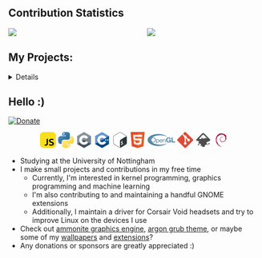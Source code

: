 ## Contribution Statistics
<a align='left'>
  <img align='left' src='https://github-readme-stats.vercel.app/api?username=stuarthayhurst&show_icons=true&count_private=true&include_all_commits=true&hide_border=true&theme=dark&bg_color=121212' width='55%'>
  <img align='top' src='https://github-readme-stats.vercel.app/api/top-langs/?username=stuarthayhurst&langs_count=10&hide_border=true&theme=dark&layout=compact&bg_color=121212' width='40%'>
</p>

<h2>My Projects:</h2>
<details>
  <summary>Click me...</summary>
  <ul>
  <h4>Main projects:</h4>
    <li><a href="https://github.com/stuarthayhurst/ammonite-engine">Ammonite Engine</a>: An OpenGL based graphics engine for experiments</li>
    <li><a href="https://github.com/stuarthayhurst/corsair-void-driver">Corsair Void Driver</a>: A Linux kernel device driver for the Corsair Void headset family</li>
  <h4>Other projects</h4>
    <li><a href="https://github.com/stuarthayhurst/lmc-simulator">Little Man Computer Simulator</a>: Execute Little Man Computer assembly</li>
    <li><a href="https://github.com/stuarthayhurst/battleships">Battleships Experiments</a>: Battleships related experiments, including an advanced opponent and vectorised compute code</li>
    <li><a href="https://github.com/stuarthayhurst/anagram-solver">Anagram Solver</a>: Solve anagrams using a simple word list</li>
    <li><a href="https://github.com/stuarthayhurst/simple-morse-trainer">Simple Morse Trainer</a>: Simple implementation of the Koch method to learn Morse code</li>
  <h4>GNOME Extensions:</h4>
    <li><a href="https://github.com/stuarthayhurst/alphabetical-grid-extension">Alphabetical App Grid Extension</a>: A GNOME extension to alphabetically order the app grid and folders</li>
    <li><a href="https://github.com/stuarthayhurst/privacy-menu-extension">Privacy Quick Settings Extension</a>: A GNOME extension to add quick settings toggles for privacy settings</li>
    <li><a href="https://github.com/stuarthayhurst/remove-app-menu-extension">Remove App Menu Extension</a>: A GNOME extension to remove the app menu in the top right</li>
  <h4>Themes + wallpapers:</h4>
    <li><a href="https://github.com/stuarthayhurst/argon-icon-theme">Argon Icon Theme</a>: A minimal icon theme for GNOME shell</li>
    <li><a href="https://github.com/stuarthayhurst/argon-grub-theme">Argon GRUB Theme</a>: A customisable but minimal theme for GRUB, with selectable fonts, sizes and wallpapers</li>
    <li><a href="https://github.com/stuarthayhurst/argon-wallpapers">Argon Wallpapers</a>: A small set of wallpapers for my other projects or personal use</li>
  </ul>
</details>

## Hello :)
[![Donate](https://img.shields.io/badge/Donate-PayPal-green.svg)](https://paypal.me/stuartahayhurst)

<p align="center" margin="30px">
  <span><img src="images/javascript.png"></span>
  <span><img src="images/python.png"></span>
  <span><img src="images/c.png"></span>
  <span><img src="images/c++.png"></span>
  <span><img src="images/bash.png"></span>
  <span><img src="images/html.png"></span>
  <span><img src="images/opengl.png"></span>
  <span><img src="images/git.png"></span>
  <span><img src="images/inkscape.png"></span>
  <span><img src="images/debian.png"></span>
</p>

  - Studying at the University of Nottingham
  - I make small projects and contributions in my free time
    - Currently, I'm interested in kernel programming, graphics programming and machine learning
    - I'm also contributing to and maintaining a handful GNOME extensions
    - Additionally, I maintain a driver for Corsair Void headsets and try to improve Linux on the devices I use
  - Check out [ammonite graphics engine](https://github.com/stuarthayhurst/ammonite-engine), [argon grub theme](https://github.com/stuarthayhurst/argon-grub-theme), or maybe some of my [wallpapers](https://github.com/stuarthayhurst/argon-wallpapers) and [extensions](https://github.com/stuarthayhurst/alphabetical-grid-extension)?
  - Any donations or sponsors are greatly appreciated :)
